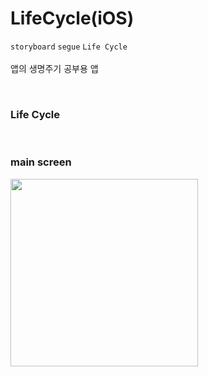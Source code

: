 # LifeCycle(iOS)

`storyboard` `segue` `Life Cycle`
<br><br>
앱의 생명주기 공부용 앱<br>

<br>

### Life Cycle

<br>

### main screen

<img src="" width="300"/>
